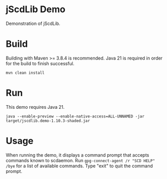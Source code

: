 # jScdLib Demo
Demonstration of jScdLib.

# Build
Building with Maven >= 3.8.4 is recommended. Java 21 is required in order for the build to finish successful.  
  
`mvn clean install`

# Run
This demo requires Java 21.  

```
java --enable-preview --enable-native-access=ALL-UNNAMED -jar target/jscdlib.demo-1.10.3-shaded.jar
```

# Usage
When running the demo, it displays a command prompt that accepts commands known to scdaemon. Run ```gpg-connect-agent /r "SCD HELP" /bye``` for a list of available commands. Type "exit" to quit the command prompt.
